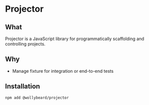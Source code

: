 # Projector

## What 

Projector is a JavaScript library for programmatically scaffolding and controlling projects.

## Why

- Manage fixture for integration or end-to-end tests

## Installation

```sh
npm add @wollybeard/projector
```
